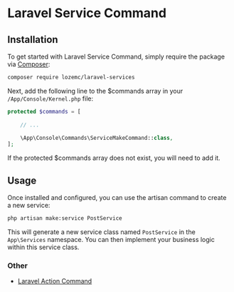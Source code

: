 # Laravel Service Command

## Installation

To get started with Laravel Service Command, simply require the package
via [Composer](https://packagist.org/packages/lozemc/laravel-services):

```bash
composer require lozemc/laravel-services
```

Next, add the following line to the $commands array in your `/App/Console/Kernel.php` file:

```php
protected $commands = [
    
    // ...

    \App\Console\Commands\ServiceMakeCommand::class,
];
```

If the protected $commands array does not exist, you will need to add it.

## Usage

Once installed and configured, you can use the artisan command to create a new service:

```bash
php artisan make:service PostService
```

This will generate a new service class named `PostService` in the `App\Services` namespace. You can then implement
your business logic within this service class.

### Other
- [Laravel Action Command](https://github.com/lozemc/laravel-actions)
